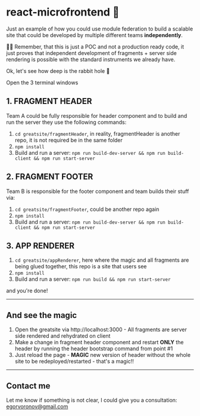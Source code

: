# react-microfrontend 🚀
Just an example of how you could use module federation to build a scalable site that could be developed by multiple different teams **independently**.

☝🏻 Remember, that this is just a POC and not a production ready code, it just proves that independent development of fragments + server side rendering is possible with the standard instruments we already have.

Ok, let's see how deep is the rabbit hole 🐇

Open the 3 terminal windows

## 1. FRAGMENT HEADER

Team A could be fully responsible for header component and to build and run the server they use the following commands:

1. `cd greatsite/fragmentHeader`, in reality, fragmentHeader is another repo, it is not required be in the same folder
2. `npm install`
3. Build and run a server: `npm run build-dev-server && npm run build-client && npm run start-server`

## 2. FRAGMENT FOOTER

Team B is responsible for the footer component and team builds their stuff via:

1. `cd greatsite/fragmentFooter`, could be another repo again 
2. `npm install`
3. Build and run a server: `npm run build-dev-server && npm run build-client && npm run start-server`

## 3. APP RENDERER

1. `cd greatsite/appRenderer`, here where the magic and all fragments are being glued together, this repo is a site that users see
2. `npm install`
3. Build and run a server: `npm run build && npm run start-server`

and you're done!

---

## And see the magic
1. Open the greatsite via http://localhost:3000 - All fragments are server side rendered and rehydrated on client
2. Make a change in fragment header component and restart **ONLY** the header by running the header bootstrap command from point #1
3. Just reload the page - **MAGIC** new version of header without the whole site to be redeployed/restarted - that's a magic!!

---
## Contact me
Let me know if something is not clear, I could give you a consultation: egorvoronov@gmail.com